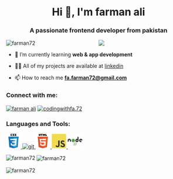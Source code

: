<h1 align="center">Hi 👋, I'm farman ali</h1>
<h3 align="center">A passionate frontend developer from pakistan</h3>
<img align="right" width="50%" src="https://camo.githubusercontent.com/4d9f5ecceb711eec6e2018f38a5677dc657c9738d4a65ba3b928c41c0a45b439/68747470733a2f2f6d69726f2e6d656469756d2e636f6d2f6d61782f313336302f302a37513379765349765f7430696f4a2d5a2e676966">

<p align="left"> <img src="https://komarev.com/ghpvc/?username=farman72&label=Profile%20views&color=0e75b6&style=flat" alt="farman72" /> </p>

- 🌱 I’m currently learning **web & app development**

- 👨‍💻 All of my projects are available at [linkedin](linkedin)

- 📫 How to reach me **fa.farman72@gmail.com**

<h3 align="left">Connect with me:</h3>
<p align="left">
<a href="https://linkedin.com/in/farman ali" target="blank"><img align="center" src="https://raw.githubusercontent.com/rahuldkjain/github-profile-readme-generator/master/src/images/icons/Social/linked-in-alt.svg" alt="farman ali" height="30" width="40" /></a>
<a href="https://instagram.com/codingwithfa.72" target="blank"><img align="center" src="https://raw.githubusercontent.com/rahuldkjain/github-profile-readme-generator/master/src/images/icons/Social/instagram.svg" alt="codingwithfa.72" height="30" width="40" /></a>
</p>

<h3 align="left">Languages and Tools:</h3>
<p align="left"> <a href="https://www.w3schools.com/css/" target="_blank" rel="noreferrer"> <img src="https://raw.githubusercontent.com/devicons/devicon/master/icons/css3/css3-original-wordmark.svg" alt="css3" width="40" height="40"/> </a> <a href="https://git-scm.com/" target="_blank" rel="noreferrer"> <img src="https://www.vectorlogo.zone/logos/git-scm/git-scm-icon.svg" alt="git" width="40" height="40"/> </a> <a href="https://www.w3.org/html/" target="_blank" rel="noreferrer"> <img src="https://raw.githubusercontent.com/devicons/devicon/master/icons/html5/html5-original-wordmark.svg" alt="html5" width="40" height="40"/> </a> <a href="https://developer.mozilla.org/en-US/docs/Web/JavaScript" target="_blank" rel="noreferrer"> <img src="https://raw.githubusercontent.com/devicons/devicon/master/icons/javascript/javascript-original.svg" alt="javascript" width="40" height="40"/> </a> <a href="https://nodejs.org" target="_blank" rel="noreferrer"> <img src="https://raw.githubusercontent.com/devicons/devicon/master/icons/nodejs/nodejs-original-wordmark.svg" alt="nodejs" width="40" height="40"/> </a> </p>

<p><img align="left" src="https://github-readme-stats.vercel.app/api/top-langs?username=farman72&show_icons=true&locale=en&layout=compact" alt="farman72" /></p>

<p>&nbsp;<img align="center" src="https://github-readme-stats.vercel.app/api?username=farman72&show_icons=true&locale=en" alt="farman72" /></p>

<p><img align="center" src="https://github-readme-streak-stats.herokuapp.com/?user=farman72&" alt="farman72" /></p>
